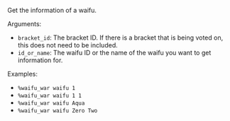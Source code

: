 Get the information of a waifu.

Arguments:
* `bracket_id`: The bracket ID. If there is a bracket that is being voted on, this does not need to be included.
* `id_or_name`: The waifu ID or the name of the waifu you want to get information for.

Examples:
* `%waifu_war waifu 1`
* `%waifu_war waifu 1 1`
* `%waifu_war waifu Aqua`
* `%waifu_war waifu Zero Two`
